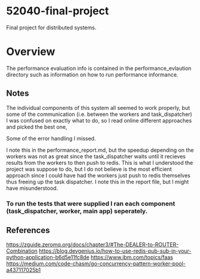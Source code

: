 # 52040-final-project
Final project for distributed systems.

# Overview
The performance evaluation info is contained in the performance_evlaution directory such as information on how to run performance informance.

## Notes

The individual components of this system all seemed to work properly, but some of the communication (i.e. between the workers and task_dispatcher) I was confused on exactly what to do, so I read online different approaches and picked the best one,

Some of the error handling I missed.

I note this in the performance_report.md, but the speedup depending on the workers was not as great since the task_dispatcher waits until it recieves results from the workers to then push to redis. This is what I understood the project was suppose to do, but I do not believe is the most efficient approach since I could have had the workers just push to redis themselves thus freeing up the task dispatcher. I note this in the report file, but I might have misunderstood.

### To run the tests that were supplied I ran each component (task_dispatcher, worker, main app) seperately.

## References

https://zguide.zeromq.org/docs/chapter3/#The-DEALER-to-ROUTER-Combination
https://blog.devgenius.io/how-to-use-redis-pub-sub-in-your-python-application-b6d5e11fc8de
https://www.ibm.com/topics/faas
https://medium.com/code-chasm/go-concurrency-pattern-worker-pool-a437117025b1
